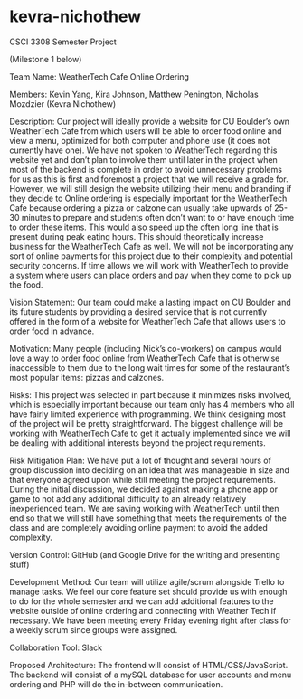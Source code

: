 # kevra-nichothew
CSCI 3308 Semester Project

(Milestone 1 below)

Team Name: WeatherTech Cafe Online Ordering

Members: Kevin Yang, Kira Johnson, Matthew Penington, Nicholas Mozdzier (Kevra Nichothew)


Description: 
	Our project will ideally provide a website for CU Boulder’s own WeatherTech Cafe from which users will be able to order food online and view a menu, optimized for both computer and phone use (it does not currently have one). We have not spoken to WeatherTech regarding this website yet and don’t plan to involve them until later in the project when most of the backend is complete in order to avoid unnecessary problems for us as this is first and foremost a project that we will receive a grade for. However, we will still design the website utilizing their menu and branding if they decide to 
	Online ordering is especially important for the WeatherTech Cafe because ordering a pizza or calzone can usually take upwards of 25-30 minutes to prepare and students often don’t want to or have enough time to order these items. This would also speed up the often long line that is present during peak eating hours. This should theoretically increase business for the WeatherTech Cafe as well. 
	We will not be incorporating any sort of online payments for this project due to their complexity and potential security concerns. If time allows we will work with WeatherTech to provide a system where users can place orders and pay when they come to pick up the food.

Vision Statement:
	Our team could make a lasting impact on CU Boulder and its future students by providing a desired service that is not currently offered in the form of a website for WeatherTech Cafe that allows users to order food in advance.

Motivation:
	Many people (including Nick’s co-workers) on campus would love a way to order food online from WeatherTech Cafe that is otherwise inaccessible to them due to the long wait times for some of the restaurant’s most popular items: pizzas and calzones. 

Risks: This project was selected in part because it minimizes risks involved, which is especially important because our team only has 4 members who all have fairly limited experience with programming. We think designing most of the project will be pretty straightforward. The biggest challenge will be working with WeatherTech Cafe to get it actually implemented since we will be dealing with additional interests beyond the project requirements.

Risk Mitigation Plan:  We have put a lot of thought and several hours of group discussion into deciding on an idea that was manageable in size and that everyone agreed upon while still meeting the project requirements. During the initial discussion, we decided against making a phone app or game to not add any additional difficulty to an already relatively inexperienced team. We are saving working with WeatherTech until then end so that we will still have something that meets the requirements of the class and are completely avoiding online payment to avoid the added complexity. 

Version Control: GitHub (and Google Drive for the writing and presenting stuff)

Development Method: 
Our team will utilize agile/scrum alongside Trello to manage tasks. We feel our core feature set should provide us with enough to do for the whole semester and we can add additional features to the website outside of online ordering and connecting with Weather Tech if necessary. We have been meeting every Friday evening right after class for a weekly scrum since groups were assigned.

Collaboration Tool: Slack

Proposed Architecture: 
The frontend will consist of HTML/CSS/JavaScript. The backend will consist of a mySQL database for user accounts and menu ordering and PHP will do the in-between communication. 
